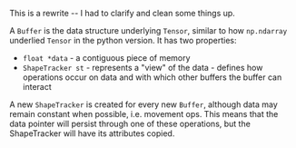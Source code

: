 This is a rewrite -- I had to clarify and clean some things up.

A `Buffer` is the data structure underlying `Tensor`, similar to how `np.ndarray` underlied `Tensor` in the python version.
It has two properties:

- `float *data` - a contiguous piece of memory
- `ShapeTracker st` - represents a "view" of the data - defines how operations occur on data and with which other buffers the buffer can interact

A new `ShapeTracker` is created for every new `Buffer`, although data may remain constant when possible, i.e. movement ops. This means that
the data pointer will persist through one of these operations, but the ShapeTracker will have its attributes copied.
